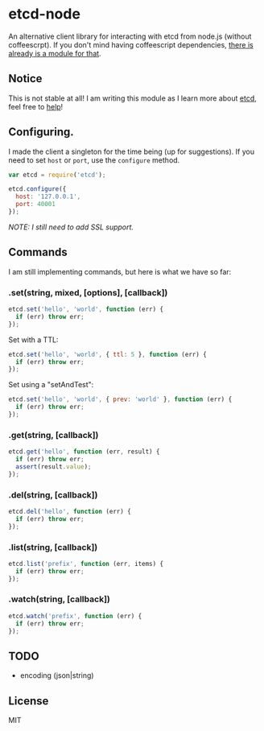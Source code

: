 
# etcd-node

An alternative client library for interacting with etcd from node.js (without coffeescrpt). If you don't mind having coffeescript dependencies, [there is already is a module for that](https://github.com/stianeikeland/node-etcd).

## Notice

This is not stable at all! I am writing this module as I learn more about [etcd](http://coreos.com/docs/guides/etcd/), feel free to [help](https://github.com/gjohnson/etcd-node/issues)!


## Configuring.

I made the client a singleton for the time being (up for suggestions). If you need to set `host` or `port`, use the `configure` method.

```js
var etcd = require('etcd');

etcd.configure({
  host: '127.0.0.1',
  port: 40001
});
```

*NOTE: I still need to add SSL support.*

## Commands

I am still implementing commands, but here is what we have so far:

### .set(string, mixed, [options], [callback])

```js
etcd.set('hello', 'world', function (err) {
  if (err) throw err;
});
```

Set with a TTL:

```js
etcd.set('hello', 'world', { ttl: 5 }, function (err) {
  if (err) throw err;
});
```

Set using a "setAndTest":

```js
etcd.set('hello', 'world', { prev: 'world' }, function (err) {
  if (err) throw err;
});
```

### .get(string, [callback])

```js
etcd.get('hello', function (err, result) {
  if (err) throw err;
  assert(result.value);
});
```

### .del(string, [callback])

```js
etcd.del('hello', function (err) {
  if (err) throw err;
});
```

### .list(string, [callback])

```js
etcd.list('prefix', function (err, items) {
  if (err) throw err;
});
```

### .watch(string, [callback])

```js
etcd.watch('prefix', function (err) {
  if (err) throw err;
});
```

## TODO

  - encoding (json|string)

## License

MIT